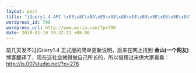 ```yaml
--- 
layout: post
title: "jQuery1.4 API \xE5\x8C\xBA\xE5\x88\xAB\xE4\xB8\x8E\xE6\x9B\xB4\xE6\x96\xB0\xE4\xB8\xAD\xE6\x96\x87\xE7\x89\x88"
wordpress_id: 796
wordpress_url: http://www.wsria.com/?p=796
date: 2010-01-19 19:32:11 +08:00
---
```

前几天发不过jQuery1.4 正式版的简单更新说明，后来在网上找到 <strong>金山(一个网友) </strong>博客翻译了，现在这社会就得做自己所长的，所以借用过来供大家看看：<a title="jquery1.4 API 区别与更新中文版" href="http://js.007studio.net/?p=276" target="_blank">http://js.007studio.net/?p=276</a>

